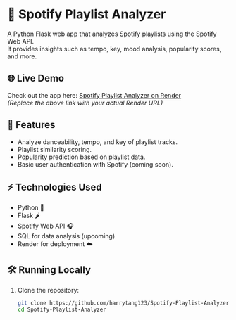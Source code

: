 # 🎵 Spotify Playlist Analyzer

A Python Flask web app that analyzes Spotify playlists using the Spotify Web API.  
It provides insights such as tempo, key, mood analysis, popularity scores, and more.

## 🌐 Live Demo

Check out the app here: [Spotify Playlist Analyzer on Render](https://spotify-playlist-analyzer-tgt7.onrender.com)  
_(Replace the above link with your actual Render URL)_

## 🚀 Features

- Analyze danceability, tempo, and key of playlist tracks.
- Playlist similarity scoring.
- Popularity prediction based on playlist data.
- Basic user authentication with Spotify (coming soon).

## ⚡ Technologies Used

- Python 🐍
- Flask 🌶
- Spotify Web API 🎧
- SQL for data analysis (upcoming)
- Render for deployment ☁️

## 🛠️ Running Locally

1. Clone the repository:
   ```bash
   git clone https://github.com/harrytang123/Spotify-Playlist-Analyzer.git
   cd Spotify-Playlist-Analyzer
   ```
